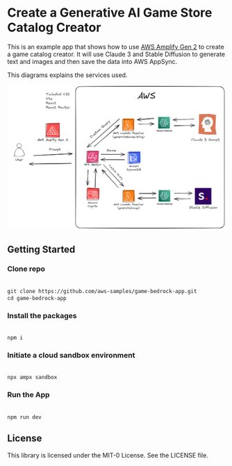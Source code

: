 # Create a Generative AI Game Store Catalog Creator

This is an example app that shows how to use [AWS Amplify Gen 2](https://docs.amplify/aws) to create a game catalog creator. It will use Claude 3 and Stable Diffusion to generate text and images and then save the data into AWS AppSync.

This diagrams explains the services used.

![game-bedrock-app](public/gen2.png)

## Getting Started

### Clone repo

```

git clone https://github.com/aws-samples/game-bedrock-app.git
cd game-bedrock-app

```

### Install the packages

```

npm i

```

### Initiate a cloud sandbox environment

```

npx ampx sandbox

```

### Run the App

```

npm run dev

```

## License

This library is licensed under the MIT-0 License. See the LICENSE file.
